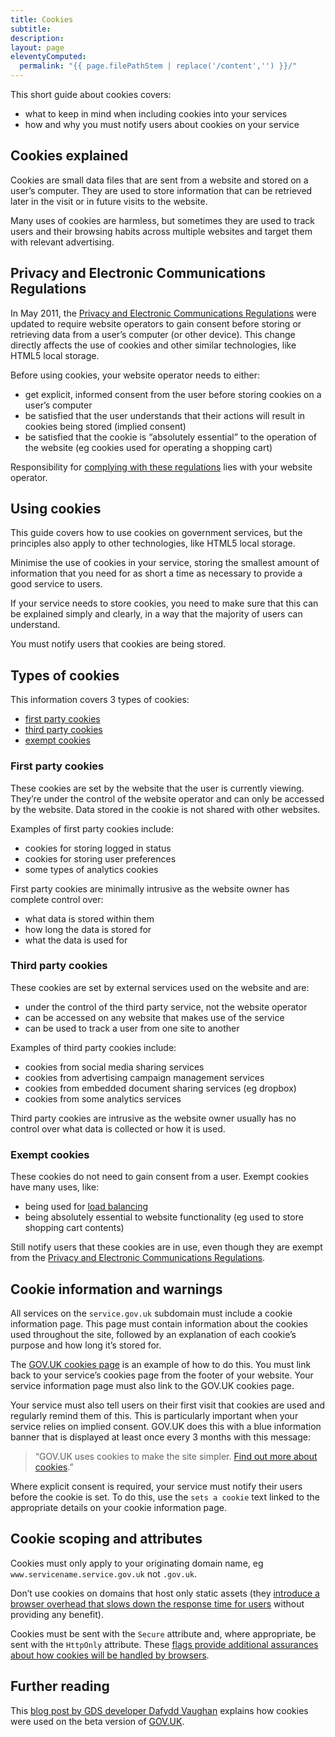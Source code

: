 ```yaml
---
title: Cookies
subtitle:
description:
layout: page
eleventyComputed:
  permalink: "{{ page.filePathStem | replace('/content','') }}/"
---
```


This short guide about cookies covers:

- what to keep in mind when including cookies into your services
- how and why you must notify users about cookies on your service

## Cookies explained

Cookies are small data files that are sent from a website and stored on a user’s computer. They are used to store information that can be retrieved later in the visit or in future visits to the website.

Many uses of cookies are harmless, but sometimes they are used to track users and their browsing habits across multiple websites and target them with relevant advertising.

## Privacy and Electronic Communications Regulations

In May 2011, the [Privacy and Electronic Communications Regulations](https://web.archive.org/web/20150324173615/https://ico.org.uk/for-organisations/guide-to-pecr/) were updated to require website operators to gain consent before storing or retrieving data from a user’s computer (or other device). This change directly affects the use of cookies and other similar technologies, like HTML5 local storage.

Before using cookies, your website operator needs to either:

- get explicit, informed consent from the user before storing cookies on a user’s computer
- be satisfied that the user understands that their actions will result in cookies being stored (implied consent)
- be satisfied that the cookie is “absolutely essential” to the operation of the website (eg cookies used for operating a shopping cart)

Responsibility for [complying with these regulations](https://web.archive.org/web/20150324173615/https://ico.org.uk/for-organisations/guide-to-pecr/cookies/) lies with your website operator.

## Using cookies

This guide covers how to use cookies on government services, but the principles also apply to other technologies, like HTML5 local storage.

Minimise the use of cookies in your service, storing the smallest amount of information that you need for as short a time as necessary to provide a good service to users.

If your service needs to store cookies, you need to make sure that this can be explained simply and clearly, in a way that the majority of users can understand.

You must notify users that cookies are being stored.

## Types of cookies

This information covers 3 types of cookies:

- [first party cookies](#first-party-cookies)
- [third party cookies](#third-party-cookies)
- [exempt cookies](#exempt-cookies)

### First party cookies

These cookies are set by the website that the user is currently viewing. They’re under the control of the website operator and can only be accessed by the website. Data stored in the cookie is not shared with other websites.

Examples of first party cookies include:

- cookies for storing logged in status
- cookies for storing user preferences
- some types of analytics cookies

First party cookies are minimally intrusive as the website owner has complete control over:

- what data is stored within them
- how long the data is stored for
- what the data is used for

### Third party cookies

These cookies are set by external services used on the website and are:

- under the control of the third party service, not the website operator
- can be accessed on any website that makes use of the service
- can be used to track a user from one site to another

Examples of third party cookies include:

- cookies from social media sharing services
- cookies from advertising campaign management services
- cookies from embedded document sharing services (eg dropbox)
- cookies from some analytics services

Third party cookies are intrusive as the website owner usually has no control over what data is collected or how it is used.

### Exempt cookies

These cookies do not need to gain consent from a user. Exempt cookies have many uses, like:

- being used for [load balancing](https://en.wikipedia.org/wiki/Load_balancing_\(computing\))
- being absolutely essential to website functionality (eg used to store shopping cart contents)

Still notify users that these cookies are in use, even though they are exempt from the [Privacy and Electronic Communications Regulations](https://web.archive.org/web/20150324173615/https://ico.org.uk/for-organisations/guide-to-pecr/).

## Cookie information and warnings

All services on the `service.gov.uk` subdomain must include a cookie information page. This page must contain information about the cookies used throughout the site, followed by an explanation of each cookie’s purpose and how long it’s stored for.

The [GOV.UK cookies page](https://web.archive.org/web/20150324173615/https://www.gov.uk/support/cookies) is an example of how to do this. You must link back to your service’s cookies page from the footer of your website. Your service information page must also link to the GOV.UK cookies page.

Your service must also tell users on their first visit that cookies are used and regularly remind them of this. This is particularly important when your service relies on implied consent. GOV.UK does this with a blue information banner that is displayed at least once every 3 months with this message:

> “GOV.UK uses cookies to make the site simpler. [Find out more about cookies](https://web.archive.org/web/20150324173615/https://www.gov.uk/support/cookies).”

Where explicit consent is required, your service must notify their users before the cookie is set. To do this, use the `sets a cookie` text linked to the appropriate details on your cookie information page.

## Cookie scoping and attributes

Cookies must only apply to your originating domain name, eg `www.servicename.service.gov.uk` not `.gov.uk`.

Don’t use cookies on domains that host only static assets (they [introduce a browser overhead that slows down the response time for users](https://developer.yahoo.com/performance/rules.html#cookie_free) without providing any benefit).

Cookies must be sent with the `Secure` attribute and, where appropriate, be sent with the `HttpOnly` attribute. These [flags provide additional assurances about how cookies will be handled by browsers](https://en.wikipedia.org/wiki/HTTP_cookie#Secure_and_HttpOnly).

## Further reading

This [blog post by GDS developer Dafydd Vaughan](https://gds.blog.gov.uk/2012/01/12/cookies-on-the-beta/) explains how cookies were used on the beta version of [GOV.UK](https://www.gov.uk/).
